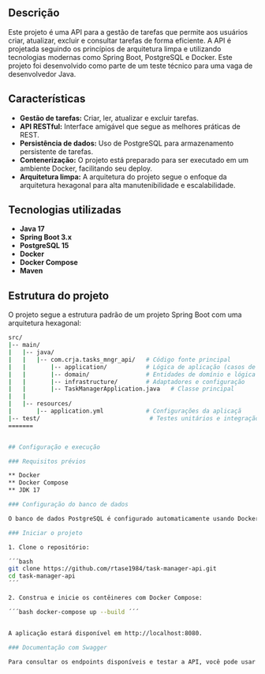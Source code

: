 
## Descrição

Este projeto é uma API para a gestão de tarefas que permite aos usuários criar, atualizar, excluir e consultar tarefas de forma eficiente. A API é projetada seguindo os princípios de arquitetura limpa e utilizando tecnologias modernas como Spring Boot, PostgreSQL e Docker. Este projeto foi desenvolvido como parte de um teste técnico para uma vaga de desenvolvedor Java.

## Características

- **Gestão de tarefas:** Criar, ler, atualizar e excluir tarefas.
- **API RESTful:** Interface amigável que segue as melhores práticas de REST.
- **Persistência de dados:** Uso de PostgreSQL para armazenamento persistente de tarefas.
- **Contenerização:** O projeto está preparado para ser executado em um ambiente Docker, facilitando seu deploy.
- **Arquitetura limpa:** A arquitetura do projeto segue o enfoque da arquitetura hexagonal para alta manutenibilidade e escalabilidade.

## Tecnologias utilizadas

- **Java 17**
- **Spring Boot 3.x**
- **PostgreSQL 15**
- **Docker**
- **Docker Compose**
- **Maven**

## Estrutura do projeto

O projeto segue a estrutura padrão de um projeto Spring Boot com uma arquitetura hexagonal:


```bash
src/
|-- main/
|   |-- java/
|   |   |-- com.crja.tasks_mngr_api/   # Código fonte principal
|   |       |-- application/           # Lógica de aplicação (casos de uso)
|   |       |-- domain/                # Entidades de domínio e lógica de negócio
|   |       |-- infrastructure/        # Adaptadores e configuração
|   |       |-- TaskManagerApplication.java   # Classe principal
|   |
|   |-- resources/
|       |-- application.yml            # Configurações da aplicaçã
|-- test/                               # Testes unitários e integração
=======


## Configuração e execução

### Requisitos prévios

** Docker
** Docker Compose
** JDK 17

### Configuração do banco de dados

O banco de dados PostgreSQL é configurado automaticamente usando Docker Compose. Os detalhes da configuração estão no arquivo``docker-compose.yml``.

### Iniciar o projeto

1. Clone o repositório:

´´´bash 
git clone https://github.com/rtase1984/task-manager-api.git
cd task-manager-api 
´´´

2. Construa e inicie os contêineres com Docker Compose:

´´´bash docker-compose up --build ´´´


A aplicação estará disponível em http://localhost:8080.

### Documentação com Swagger

Para consultar os endpoints disponíveis e testar a API, você pode usar o Swagger. Após iniciar o projeto, acesse http://localhost:8080/swagger-ui.html em seu navegador. A interface do Swagger irá exibir todos os endpoints da API, permitindo visualizar e interagir com eles de forma intuitiva.




